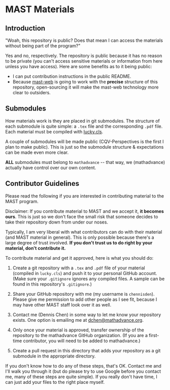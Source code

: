 # MAST Materials

## Introduction

"Woah, this repository is public? Does that mean I can access the materials without being part of the program?"

Yes and no, respectively. The repository is public because it has no reason to be private (you can't access sensitive materials or information from here unless you have access). Here are some benefits as to it being public:
- I can put contribution instructions in the public README.
- Because [mast-web](mathadvance/mast-web) is going to work with the **precise** structure of this repository, open-sourcing it will make the mast-web technology more clear to outsiders.

## Submodules

How materials work is they are placed in git submodules. The structure of each submodule is quite simple: a `.tex` file and the corresponding `.pdf` file. Each material must be compiled with [lucky.cls](chennisden/chennistex). 

A couple of submodules will be made public (CQV-Perspectives is the first I plan to make public). This is just so the submodule structure & expectations can be made even more clear.

**ALL** submodules must belong to `mathadvance` -- that way, we (mathadvance) actually have control over our own content.

## Contributor Guidelines

Please read the following if you are interested in contributing material to the MAST program.

Disclaimer: If you contribute material to MAST and we accept it, **it becomes ours**. This is just so we don't face the small risk that someone decides to take their repository down from under our noses.

Typically, I am very liberal with what contributors can do with their material (and MAST material in general). This is only possible because there's a large degree of trust involved. **If you don't trust us to do right by your material, don't contribute it.**

To contribute material and get it approved, here is what you should do:

1. Create a git repository with a `.tex` and `.pdf` file of your material (compiled in `lucky.cls`) and push it to your personal GitHub account. (Make sure your `.gitignore` ignores any compiled files. A sample can be found in this repository's `.gitignore`.)

2. Share your GitHub repository with me (my username is `chennisden`). Please give me permission to add other people as I see fit, because I may have other MAST staff look over it as well.

3. Contact me (Dennis Chen) in some way to let me know your repository exists. One option is emailing me at [dchen@mathadvance.org](mailto:dchen@mathadvance.org).

4. Only once your material is approved, transfer ownership of the repository to the mathadvance GitHub organization. (If you are a first-time contributor, you will need to be added to mathadvance.)

5. Create a pull request in this directory that adds your repository as a git submodule in the appropriate directory.

If you don't know how to do any of these steps, that's OK. Contact me and I'll walk you through it (but do please try to use Google before you contact me, many of these steps are quite simple). If you really don't have time, I can just add your files to the right place myself.
